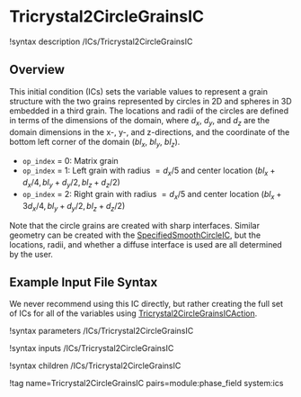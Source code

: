 # Tricrystal2CircleGrainsIC

!syntax description /ICs/Tricrystal2CircleGrainsIC

## Overview

This initial condition (ICs) sets the variable values to represent a grain structure with the two grains represented by circles in 2D and spheres in 3D embedded in a third grain. The locations and radii of the circles are defined in terms of the dimensions of the domain, where $d_x$, $d_y$, and $d_z$ are the domain dimensions in the x-, y-, and z-directions, and the coordinate of the bottom left corner of the domain ($bl_x$, $bl_y$, $bl_z$).

- `op_index` = 0: Matrix grain
- `op_index` = 1: Left grain with radius $= d_x/5$ and center location ($bl_x+d_x/4, bl_y+d_y/2, bl_z+d_z/2$)
- `op_index` = 2: Right grain with radius $= d_x/5$ and center location ($bl_x+3d_x/4, bl_y+d_y/2, bl_z+d_z/2$)

Note that the circle grains are created with sharp interfaces. Similar geometry can be created with the [SpecifiedSmoothCircleIC](/SpecifiedSmoothCircleIC), but the locations, radii, and whether a diffuse interface is used are all determined by the user.

## Example Input File Syntax

We never recommend using this IC directly, but rather creating the full set of ICs for all of the variables using [Tricrystal2CircleGrainsICAction](Tricrystal2CircleGrainsICAction.md).

!syntax parameters /ICs/Tricrystal2CircleGrainsIC

!syntax inputs /ICs/Tricrystal2CircleGrainsIC

!syntax children /ICs/Tricrystal2CircleGrainsIC

!tag name=Tricrystal2CircleGrainsIC pairs=module:phase_field system:ics

